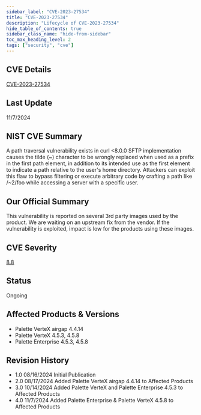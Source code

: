 ```yaml
---
sidebar_label: "CVE-2023-27534"
title: "CVE-2023-27534"
description: "Lifecycle of CVE-2023-27534"
hide_table_of_contents: true
sidebar_class_name: "hide-from-sidebar"
toc_max_heading_level: 2
tags: ["security", "cve"]
---
```


## CVE Details

[CVE-2023-27534](https://nvd.nist.gov/vuln/detail/CVE-2023-27534)

## Last Update

11/7/2024

## NIST CVE Summary

A path traversal vulnerability exists in curl \<8.0.0 SFTP implementation causes the tilde (\~) character to be wrongly
replaced when used as a prefix in the first path element, in addition to its intended use as the first element to
indicate a path relative to the user's home directory. Attackers can exploit this flaw to bypass filtering or execute
arbitrary code by crafting a path like /\~2/foo while accessing a server with a specific user.

## Our Official Summary

This vulnerability is reported on several 3rd party images used by the product. We are waiting on an upstream fix from
the vendor. If the vulnerability is exploited, impact is low for the products using these images.

## CVE Severity

[8.8](https://nvd.nist.gov/vuln/detail/CVE-2023-27534)

## Status

Ongoing

## Affected Products & Versions

- Palette VerteX airgap 4.4.14
- Palette VerteX 4.5.3, 4.5.8
- Palette Enterprise 4.5.3, 4.5.8

## Revision History

- 1.0 08/16/2024 Initial Publication
- 2.0 08/17/2024 Added Palette VerteX airgap 4.4.14 to Affected Products
- 3.0 10/14/2024 Added Palette VerteX and Palette Enterprise 4.5.3 to Affected Products
- 4.0 11/7/2024 Added Palette Enterprise & Palette VerteX 4.5.8 to Affected Products
